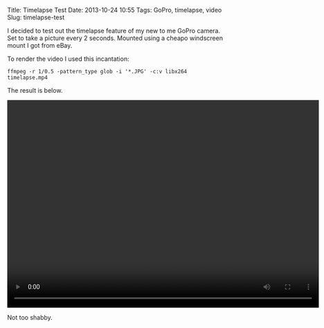 Title: Timelapse Test
Date: 2013-10-24 10:55
Tags: GoPro, timelapse, video
Slug: timelapse-test

I decided to test out the timelapse feature of my new to me GoPro
camera. Set to take a picture every 2 seconds. Mounted using a cheapo
windscreen mount I got from eBay.

To render the video I used this incantation:

    ffmpeg -r 1/0.5 -pattern_type glob -i '*.JPG' -c:v libx264 timelapse.mp4

The result is below.

<video width="720" height="480" controls>
    <source src="/media/video/2014-07-30 loch leven by bicycle.mp4" type="video/mp4">
    Your browser does not support the video tag.
</video>

Not too shabby.
